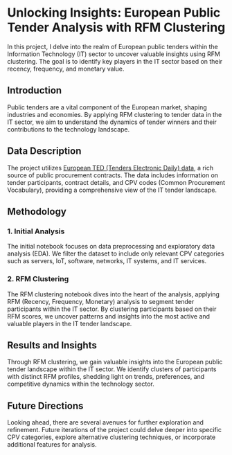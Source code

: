 # Unlocking Insights: European Public Tender Analysis with RFM Clustering

In this project, I delve into the realm of European public tenders within the Information Technology (IT) sector to uncover valuable insights using RFM clustering. The goal is to identify key players in the IT sector based on their recency, frequency, and monetary value.

## Introduction
Public tenders are a vital component of the European market, shaping industries and economies. By applying RFM clustering to tender data in the IT sector, we aim to understand the dynamics of tender winners and their contributions to the technology landscape.

## Data Description
The project utilizes [European TED (Tenders Electronic Daily) data](https://data.europa.eu/data/datasets/ted-csv?locale=en), a rich source of public procurement contracts. The data includes information on tender participants, contract details, and CPV codes (Common Procurement Vocabulary), providing a comprehensive view of the IT tender landscape. 


## Methodology
### 1. Initial Analysis
The initial notebook focuses on data preprocessing and exploratory data analysis (EDA). We filter the dataset to include only relevant CPV categories such as servers, IoT, software, networks, IT systems, and IT services.

### 2. RFM Clustering
The RFM clustering notebook dives into the heart of the analysis, applying RFM (Recency, Frequency, Monetary) analysis to segment tender participants within the IT sector. By clustering participants based on their RFM scores, we uncover patterns and insights into the most active and valuable players in the IT tender landscape.

## Results and Insights
Through RFM clustering, we gain valuable insights into the European public tender landscape within the IT sector. We identify clusters of participants with distinct RFM profiles, shedding light on trends, preferences, and competitive dynamics within the technology sector.

## Future Directions
Looking ahead, there are several avenues for further exploration and refinement. Future iterations of the project could delve deeper into specific CPV categories, explore alternative clustering techniques, or incorporate additional features for analysis.


